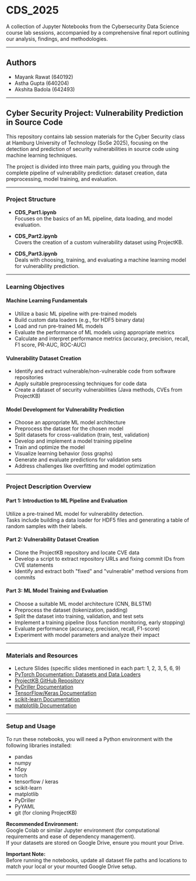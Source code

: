 # CDS_2025

A collection of Jupyter Notebooks from the Cybersecurity Data Science course lab sessions, accompanied by a comprehensive final report outlining our analysis, findings, and methodologies.

---

## Authors

- Mayank Rawat (640192)
- Astha Gupta (640204)
- Akshita Badola (642493)


---

## **Cyber Security Project: Vulnerability Prediction in Source Code**

This repository contains lab session materials for the Cyber Security class at Hamburg University of Technology (SoSe 2025), focusing on the detection and prediction of security vulnerabilities in source code using machine learning techniques.

The project is divided into three main parts, guiding you through the complete pipeline of vulnerability prediction: dataset creation, data preprocessing, model training, and evaluation.

---

### **Project Structure**

- **CDS_Part1.ipynb**  
  Focuses on the basics of an ML pipeline, data loading, and model evaluation.

- **CDS_Part2.ipynb**  
  Covers the creation of a custom vulnerability dataset using ProjectKB.

- **CDS_Part3.ipynb**  
  Deals with choosing, training, and evaluating a machine learning model for vulnerability prediction.

---

### **Learning Objectives**

#### **Machine Learning Fundamentals**
- Utilize a basic ML pipeline with pre-trained models
- Build custom data loaders (e.g., for HDF5 binary data)
- Load and run pre-trained ML models
- Evaluate the performance of ML models using appropriate metrics
- Calculate and interpret performance metrics (accuracy, precision, recall, F1 score, PR-AUC, ROC-AUC)

#### **Vulnerability Dataset Creation**
- Identify and extract vulnerable/non-vulnerable code from software repositories
- Apply suitable preprocessing techniques for code data
- Create a dataset of security vulnerabilities (Java methods, CVEs from ProjectKB)

#### **Model Development for Vulnerability Prediction**
- Choose an appropriate ML model architecture 
- Preprocess the dataset for the chosen model
- Split datasets for cross-validation (train, test, validation)
- Develop and implement a model training pipeline
- Train and optimize the model
- Visualize learning behavior (loss graphs)
- Generate and evaluate predictions for validation sets
- Address challenges like overfitting and model optimization

---

### **Project Description Overview**

#### **Part 1: Introduction to ML Pipeline and Evaluation**
Utilize a pre-trained ML model for vulnerability detection.  
Tasks include building a data loader for HDF5 files and generating a table of random samples with their labels.

#### **Part 2: Vulnerability Dataset Creation**
- Clone the ProjectKB repository and locate CVE data
- Develop a script to extract repository URLs and fixing commit IDs from CVE statements
- Identify and extract both "fixed" and "vulnerable" method versions from commits

#### **Part 3: ML Model Training and Evaluation**
- Choose a suitable ML model architecture (CNN, BiLSTM)
- Preprocess the dataset (tokenization, padding)
- Split the dataset into training, validation, and test sets
- Implement a training pipeline (loss function monitoring, early stopping)
- Evaluate performance (accuracy, precision, recall, F1-score)
- Experiment with model parameters and analyze their impact

---

### **Materials and Resources**

- Lecture Slides (specific slides mentioned in each part: 1, 2, 3, 5, 6, 9)
- [PyTorch Documentation: Datasets and Data Loaders](https://pytorch.org/docs/stable/data.html)
- [ProjectKB GitHub Repository](https://github.com/SAP/project-kb)
- [PyDriller Documentation](https://pydriller.readthedocs.io/en/latest/)
- [TensorFlow/Keras Documentation](https://www.tensorflow.org/api_docs)
- [scikit-learn Documentation](https://scikit-learn.org/stable/documentation.html)
- [matplotlib Documentation](https://matplotlib.org/stable/contents.html)

---

### **Setup and Usage**

To run these notebooks, you will need a Python environment with the following libraries installed:

- pandas
- numpy
- h5py
- torch
- tensorflow / keras
- scikit-learn
- matplotlib
- PyDriller
- PyYAML
- git (for cloning ProjectKB)

**Recommended Environment:**  
Google Colab or similar Jupyter environment (for computational requirements and ease of dependency management).  
If your datasets are stored on Google Drive, ensure you mount your Drive.

**Important Note:**  
Before running the notebooks, update all dataset file paths and locations to match your local or your mounted Google Drive setup.

---
